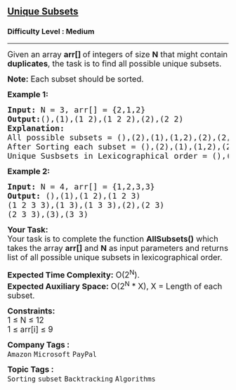 <h2><a href="https://practice.geeksforgeeks.org/problems/subsets-1587115621/1?page=2&status[]=unsolved&category[]=Recursion&category[]=Backtracking&sortBy=submissions">Unique Subsets</a></h2><h3>Difficulty Level : Medium</h3><hr><div class="problems_problem_content__Xm_eO"><p><span style="font-size:18px">Given an array <strong>arr[]</strong><strong> </strong>of integers&nbsp;of size <strong>N</strong> that might contain <strong>duplicates</strong>, the task is to find all possible unique subsets.</span></p>

<p><span style="font-size:18px"><strong>Note:</strong> Each subset should be sorted.</span></p>

<p><span style="font-size:18px"><strong>Example 1:</strong></span></p>

<pre><span style="font-size:18px"><strong>Input: </strong>N = 3, arr[] = {2,1,2}
<strong>Output:</strong>(),(1),(1 2),(1 2 2),(2),(2 2)</span>
<span style="font-size:18px"><strong>Explanation: </strong>
All possible subsets = (),(2),(1),(1,2),(2),(2,2),(2,1),(2,1,2)
After Sorting each subset = (),(2),(1),(1,2),(2),(2,2),(1,2),(1,2,2) 
Unique Susbsets in Lexicographical order = (),(1),(1,2),(1,2,2),(2),(2,2)</span>
</pre>

<p><span style="font-size:18px"><strong>Example 2:</strong></span></p>

<pre><span style="font-size:18px"><strong>Input: </strong>N = 4, arr[] = {1,2,3,3}
<strong>Output: </strong>(),(1),(1 2),(1 2 3)
(1 2 3 3),(1 3),(1 3 3),(2),(2 3)
(2 3 3),(3),(3 3)</span></pre>

<p><span style="font-size:18px"><strong>Your Task:</strong><br>
Your task is to complete the function <strong>AllSubsets()</strong>&nbsp;which takes the array <strong>arr[]</strong> and <strong>N</strong> as input parameters and returns list of&nbsp;all possible unique subsets in lexicographical order.&nbsp;</span></p>

<p><span style="font-size:18px"><strong>Expected Time Complexity:</strong>&nbsp;O(2<sup>N</sup>).<br>
<strong>Expected Auxiliary Space:</strong>&nbsp;O(2<sup>N</sup>&nbsp;* X), X = Length of each subset.</span></p>

<p><span style="font-size:18px"><strong>Constraints:</strong><br>
1 ≤ N ≤ 12</span><br>
<span style="font-size:18px">1 ≤ arr[i] ≤ 9</span></p>
</div><p><span style=font-size:18px><strong>Company Tags : </strong><br><code>Amazon</code>&nbsp;<code>Microsoft</code>&nbsp;<code>PayPal</code>&nbsp;<br><p><span style=font-size:18px><strong>Topic Tags : </strong><br><code>Sorting</code>&nbsp;<code>subset</code>&nbsp;<code>Backtracking</code>&nbsp;<code>Algorithms</code>&nbsp;